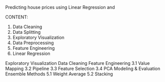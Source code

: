 Predicting house prices using Linear Regression and

CONTENT:
1. Data Cleaning
2. Data Splitting
3. Exploratory Visualization
4. Data Preprocessing
5. Feature Engineering
6. Linear Regression





Exploratory Visualization
Data Cleaning
Feature Engineering
3.1 Value Mapping
3.2 Pipeline
3.3 Feature Selection
3.4 PCA
Modeling & Evaluation
Ensemble Methods
5.1 Weight Average
5.2 Stacking
